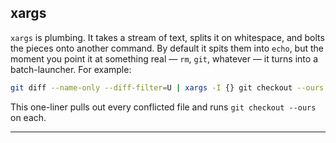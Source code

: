 ## xargs

`xargs` is plumbing. It takes a stream of text, splits it on whitespace, and bolts the pieces onto another command. By default it spits them into `echo`, but the moment you point it at something real — `rm`, `git`, whatever — it turns into a batch-launcher.  For example:

```bash
git diff --name-only --diff-filter=U | xargs -I {} git checkout --ours {}
```

This one-liner pulls out every conflicted file and runs `git checkout --ours` on each.

---
